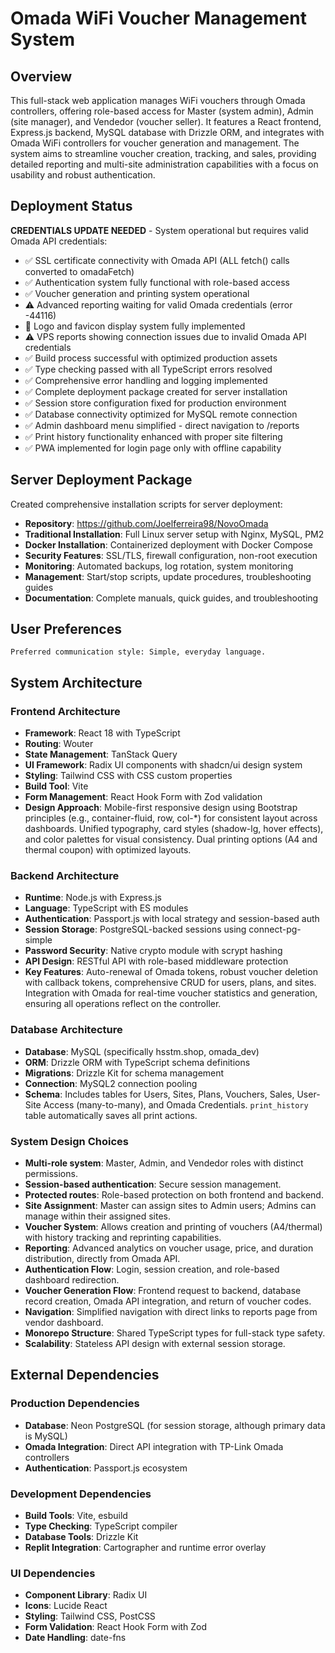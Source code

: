 # Omada WiFi Voucher Management System

## Overview
This full-stack web application manages WiFi vouchers through Omada controllers, offering role-based access for Master (system admin), Admin (site manager), and Vendedor (voucher seller). It features a React frontend, Express.js backend, MySQL database with Drizzle ORM, and integrates with Omada WiFi controllers for voucher generation and management. The system aims to streamline voucher creation, tracking, and sales, providing detailed reporting and multi-site administration capabilities with a focus on usability and robust authentication.

## Deployment Status
**CREDENTIALS UPDATE NEEDED** - System operational but requires valid Omada API credentials:
- ✅ SSL certificate connectivity with Omada API (ALL fetch() calls converted to omadaFetch)
- ✅ Authentication system fully functional with role-based access
- ✅ Voucher generation and printing system operational
- ⚠️ Advanced reporting waiting for valid Omada credentials (error -44116)
- 🔧 Logo and favicon display system fully implemented  
- ⚠️ VPS reports showing connection issues due to invalid Omada API credentials
- ✅ Build process successful with optimized production assets
- ✅ Type checking passed with all TypeScript errors resolved
- ✅ Comprehensive error handling and logging implemented
- ✅ Complete deployment package created for server installation
- ✅ Session store configuration fixed for production environment
- ✅ Database connectivity optimized for MySQL remote connection
- ✅ Admin dashboard menu simplified - direct navigation to /reports
- ✅ Print history functionality enhanced with proper site filtering
- ✅ PWA implemented for login page only with offline capability

## Server Deployment Package
Created comprehensive installation scripts for server deployment:
- **Repository**: https://github.com/Joelferreira98/NovoOmada
- **Traditional Installation**: Full Linux server setup with Nginx, MySQL, PM2
- **Docker Installation**: Containerized deployment with Docker Compose
- **Security Features**: SSL/TLS, firewall configuration, non-root execution
- **Monitoring**: Automated backups, log rotation, system monitoring
- **Management**: Start/stop scripts, update procedures, troubleshooting guides
- **Documentation**: Complete manuals, quick guides, and troubleshooting

## User Preferences
```
Preferred communication style: Simple, everyday language.
```

## System Architecture

### Frontend Architecture
- **Framework**: React 18 with TypeScript
- **Routing**: Wouter
- **State Management**: TanStack Query
- **UI Framework**: Radix UI components with shadcn/ui design system
- **Styling**: Tailwind CSS with CSS custom properties
- **Build Tool**: Vite
- **Form Management**: React Hook Form with Zod validation
- **Design Approach**: Mobile-first responsive design using Bootstrap principles (e.g., container-fluid, row, col-*) for consistent layout across dashboards. Unified typography, card styles (shadow-lg, hover effects), and color palettes for visual consistency. Dual printing options (A4 and thermal coupon) with optimized layouts.

### Backend Architecture
- **Runtime**: Node.js with Express.js
- **Language**: TypeScript with ES modules
- **Authentication**: Passport.js with local strategy and session-based auth
- **Session Storage**: PostgreSQL-backed sessions using connect-pg-simple
- **Password Security**: Native crypto module with scrypt hashing
- **API Design**: RESTful API with role-based middleware protection
- **Key Features**: Auto-renewal of Omada tokens, robust voucher deletion with callback tokens, comprehensive CRUD for users, plans, and sites. Integration with Omada for real-time voucher statistics and generation, ensuring all operations reflect on the controller.

### Database Architecture
- **Database**: MySQL (specifically hsstm.shop, omada_dev)
- **ORM**: Drizzle ORM with TypeScript schema definitions
- **Migrations**: Drizzle Kit for schema management
- **Connection**: MySQL2 connection pooling
- **Schema**: Includes tables for Users, Sites, Plans, Vouchers, Sales, User-Site Access (many-to-many), and Omada Credentials. `print_history` table automatically saves all print actions.

### System Design Choices
- **Multi-role system**: Master, Admin, and Vendedor roles with distinct permissions.
- **Session-based authentication**: Secure session management.
- **Protected routes**: Role-based protection on both frontend and backend.
- **Site Assignment**: Master can assign sites to Admin users; Admins can manage within their assigned sites.
- **Voucher System**: Allows creation and printing of vouchers (A4/thermal) with history tracking and reprinting capabilities.
- **Reporting**: Advanced analytics on voucher usage, price, and duration distribution, directly from Omada API.
- **Authentication Flow**: Login, session creation, and role-based dashboard redirection.
- **Voucher Generation Flow**: Frontend request to backend, database record creation, Omada API integration, and return of voucher codes.
- **Navigation**: Simplified navigation with direct links to reports page from vendor dashboard.
- **Monorepo Structure**: Shared TypeScript types for full-stack type safety.
- **Scalability**: Stateless API design with external session storage.

## External Dependencies

### Production Dependencies
- **Database**: Neon PostgreSQL (for session storage, although primary data is MySQL)
- **Omada Integration**: Direct API integration with TP-Link Omada controllers
- **Authentication**: Passport.js ecosystem

### Development Dependencies
- **Build Tools**: Vite, esbuild
- **Type Checking**: TypeScript compiler
- **Database Tools**: Drizzle Kit
- **Replit Integration**: Cartographer and runtime error overlay

### UI Dependencies
- **Component Library**: Radix UI
- **Icons**: Lucide React
- **Styling**: Tailwind CSS, PostCSS
- **Form Validation**: React Hook Form with Zod
- **Date Handling**: date-fns